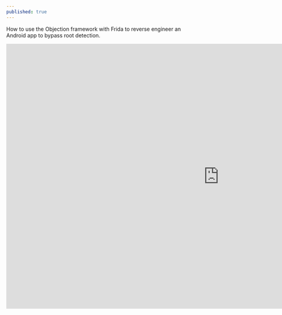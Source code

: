 ```yaml
---
published: true
---
```

How to use the Objection framework with Frida to reverse engineer an Android app to bypass root detection.

<iframe width="1128" height="705" src="https://www.youtube.com/embed/iN0oMBLKxU8" frameborder="0" allow="accelerometer; autoplay; encrypted-media; gyroscope; picture-in-picture" allowfullscreen></iframe>

